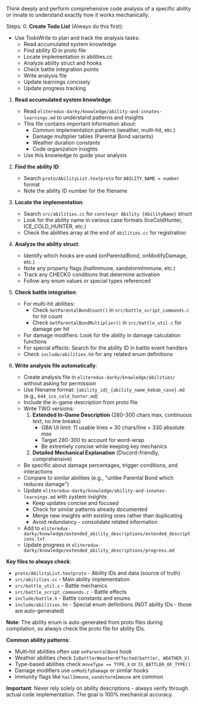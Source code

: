Think deeply and perform comprehensive code analysis of a specific ability or innate to understand exactly how it works mechanically.

Steps:
0. **Create Todo List** (Always do this first):
   - Use TodoWrite to plan and track the analysis tasks:
     - Read accumulated system knowledge
     - Find ability ID in proto file  
     - Locate implementation in abilities.cc
     - Analyze ability struct and hooks
     - Check battle integration points
     - Write analysis file
     - Update learnings concisely
     - Update progress tracking

1. **Read accumulated system knowledge**:
   - Read `eliteredux-darky/knowledge/ability-and-innates-learnings.md` to understand patterns and insights
   - This file contains important information about:
     - Common implementation patterns (weather, multi-hit, etc.)
     - Damage multiplier tables (Parental Bond variants)
     - Weather duration constants
     - Code organization insights
   - Use this knowledge to guide your analysis

1. **Find the ability ID**:
   - Search `proto/AbilityList.textproto` for `ABILITY_NAME = number` format
   - Note the ability ID number for the filename

2. **Locate the implementation**:
   - Search `src/abilities.cc` for `constexpr Ability {AbilityName}` struct
   - Look for the ability name in various case formats (IceColdHunter, ICE_COLD_HUNTER, etc.)
   - Check the abilities array at the end of `abilities.cc` for registration

3. **Analyze the ability struct**:
   - Identify which hooks are used (onParentalBond, onModifyDamage, etc.)
   - Note any property flags (hailImmune, sandstormImmune, etc.)
   - Track any CHECK() conditions that determine activation
   - Follow any enum values or special types referenced

4. **Check battle integration**:
   - For multi-hit abilities: 
     - Check `GetParentalBondCount()` in `src/battle_script_commands.c` for hit count
     - Check `GetParentalBondMultiplier()` in `src/battle_util.c` for damage per hit
   - For damage modifiers: Look for the ability in damage calculation functions
   - For special effects: Search for the ability ID in battle event handlers
   - Check `include/abilities.hh` for any related enum definitions

5. **Write analysis file automatically**:
   - Create analysis file in `eliteredux-darky/knowledge/abilities/` without asking for permission
   - Use filename format: `{ability_id}_{ability_name_kebab_case}.md` (e.g., `644_ice_cold_hunter.md`)
   - Include the in-game description from proto file
   - Write TWO versions:
     1. **Extended In-Game Description** (280-300 chars max, continuous text, no line breaks)
        - GBA UI limit: 11 usable lines × 30 chars/line = 330 absolute max
        - Target 280-300 to account for word-wrap
        - Be extremely concise while keeping key mechanics
     2. **Detailed Mechanical Explanation** (Discord-friendly, comprehensive)
   - Be specific about damage percentages, trigger conditions, and interactions
   - Compare to similar abilities (e.g., "unlike Parental Bond which reduces damage")
   - Update `eliteredux-darky/knowledge/ability-and-innates-learnings.md` with system insights:
     - Keep updates concise and focused
     - Check for similar patterns already documented
     - Merge new insights with existing ones rather than duplicating
     - Avoid redundancy - consolidate related information
   - Add to `eliteredux-darky/knowledge/extended_ability_descriptions/extended_descriptions.txt`
   - Update progress in `eliteredux-darky/knowledge/extended_ability_descriptions/progress.md`

**Key files to always check**:
- `proto/AbilityList.textproto` - Ability IDs and data (source of truth)
- `src/abilities.cc` - Main ability implementation
- `src/battle_util.c` - Battle mechanics
- `src/battle_script_commands.c` - Battle effects
- `include/battle.h` - Battle constants and enums
- `include/abilities.hh` - Special enum definitions (NOT ability IDs - those are auto-generated)

**Note**: The ability enum is auto-generated from proto files during compilation, so always check the proto file for ability IDs.

**Common ability patterns**:
- Multi-hit abilities often use `onParentalBond` hook
- Weather abilities check `IsBattlerWeatherAffected(battler, WEATHER_X)`
- Type-based abilities check `moveType == TYPE_X` or `IS_BATTLER_OF_TYPE()`
- Damage modifiers use `onModifyDamage` or similar hooks
- Immunity flags like `hailImmune`, `sandstormImmune` are common

**Important**: Never rely solely on ability descriptions - always verify through actual code implementation. The goal is 100% mechanical accuracy.